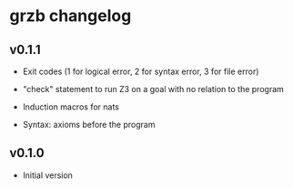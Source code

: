 # grzb changelog

## v0.1.1

- Exit codes (1 for logical error, 2 for syntax error, 3 for file error)

- "check" statement to run Z3 on a goal with no relation to the program

- Induction macros for nats

- Syntax: axioms before the program

## v0.1.0

- Initial version
